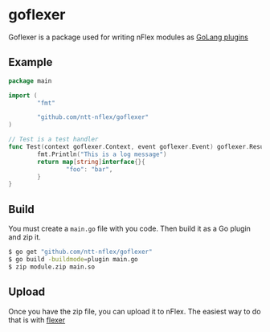# goflexer

Goflexer is a package used for writing nFlex modules as [GoLang plugins](https://golang.org/pkg/plugin/)

## Example
```go
package main

import (
        "fmt"

        "github.com/ntt-nflex/goflexer"
)

// Test is a test handler
func Test(context goflexer.Context, event goflexer.Event) goflexer.Result {
        fmt.Println("This is a log message")
        return map[string]interface{}{
                "foo": "bar",
        }
}
```

## Build
You must create a `main.go` file with you code. Then build it as a Go plugin and zip it.
```sh
$ go get "github.com/ntt-nflex/goflexer"
$ go build -buildmode=plugin main.go
$ zip module.zip main.so
```

## Upload
Once you have the zip file, you can upload it to nFlex. The easiest way to do that is with [flexer](https://github.com/ntt-nflex/flexer)
